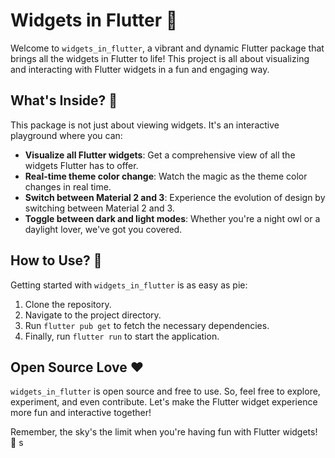 # Widgets in Flutter 🎉

Welcome to `widgets_in_flutter`, a vibrant and dynamic Flutter package that brings all the widgets in Flutter to life! This project is all about visualizing and interacting with Flutter widgets in a fun and engaging way.

## What's Inside? 🎁

This package is not just about viewing widgets. It's an interactive playground where you can:

- **Visualize all Flutter widgets**: Get a comprehensive view of all the widgets Flutter has to offer.
- **Real-time theme color change**: Watch the magic as the theme color changes in real time.
- **Switch between Material 2 and 3**: Experience the evolution of design by switching between Material 2 and 3.
- **Toggle between dark and light modes**: Whether you're a night owl or a daylight lover, we've got you covered.

## How to Use? 🚀

Getting started with `widgets_in_flutter` is as easy as pie:

1. Clone the repository.
2. Navigate to the project directory.
3. Run `flutter pub get` to fetch the necessary dependencies.
4. Finally, run `flutter run` to start the application.

## Open Source Love ❤️

`widgets_in_flutter` is open source and free to use. So, feel free to explore, experiment, and even contribute. Let's make the Flutter widget experience more fun and interactive together!

Remember, the sky's the limit when you're having fun with Flutter widgets! 🚀
s
